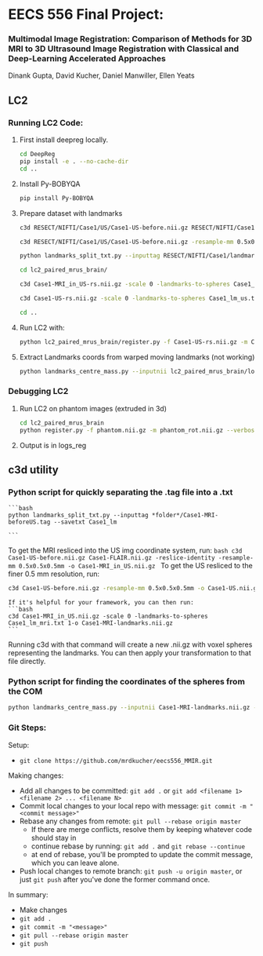 # EECS 556 Final Project:
### Multimodal Image Registration: Comparison of Methods for 3D MRI to 3D Ultrasound Image Registration with Classical and Deep-Learning Accelerated Approaches

Dinank Gupta, David Kucher, Daniel Manwiller, Ellen Yeats

## LC2
### Running LC2 Code:
1) First install deepreg locally.
    ```bash
    cd DeepReg
    pip install -e . --no-cache-dir
    cd ..
    ```
2) Install Py-BOBYQA
    ```bash
    pip install Py-BOBYQA
    ```
3) Prepare dataset with landmarks
    ```bash
    c3d RESECT/NIFTI/Case1/US/Case1-US-before.nii.gz RESECT/NIFTI/Case1/MRI/Case1-T1.nii.gz -reslice-identity -resample-mm 0.5x0.5x0.5mm -o lc2_paired_mrus_brain/Case1-MRI_in_US-rs.nii.gz

    c3d RESECT/NIFTI/Case1/US/Case1-US-before.nii.gz -resample-mm 0.5x0.5x0.5mm -o lc2_paired_mrus_brain/Case1-US-rs.nii.gz

    python landmarks_split_txt.py --inputtag RESECT/NIFTI/Case1/landmarks/Case1-MRI-beforeUS.tag --savetxt lc2_paired_mrus_brain/Case1_lm

    cd lc2_paired_mrus_brain/

    c3d Case1-MRI_in_US-rs.nii.gz -scale 0 -landmarks-to-spheres Case1_lm_mri.txt 2 -o Case1-MRI-landmarks-rs.nii.gz

    c3d Case1-US-rs.nii.gz -scale 0 -landmarks-to-spheres Case1_lm_us.txt 2 -o Case1-US-landmarks-rs.nii.gz

    cd ..
    ```
4) Run LC2 with:
    ```bash
    python lc2_paired_mrus_brain/register.py -f Case1-US-rs.nii.gz -m Case1-MRI_in_US-rs.nii.gz -lf Case1-US-landmarks-rs.nii.gz -lm Case1-MRI-landmarks-rs.nii.gz -s 70 70 70 --verbose_bobyqa --max_iter 2000
    ```
5) Extract Landmarks coords from warped moving landmarks (not working)
    ```bash
    python landmarks_centre_mass.py --inputnii lc2_paired_mrus_brain/logs_reg/moving_landmarks.nii.gz --movingnii lc2_paired_mrus_brain/logs_reg/warped_moving_landmarks.nii.gz --savetxt lc2_paired_mrus_brain/logs_reg/Case1-results
    ```

### Debugging LC2
1) Run LC2 on phantom images (extruded in 3d)
    ```bash
    cd lc2_paired_mrus_brain
    python register.py -f phantom.nii.gz -m phantom_rot.nii.gz --verbose_bobyqa --max_iter 10000 -s 64 64 21 -g
    ```
2) Output is in logs_reg

## c3d utility
### Python script for quickly separating the .tag file into a .txt

    ```bash
    python landmarks_split_txt.py --inputtag *folder*/Case1-MRI-beforeUS.tag --savetxt Case1_lm

    ```
To get the MRI resliced into the US img coordinate system, run:
    ```bash
c3d Case1-US-before.nii.gz Case1-FLAIR.nii.gz
    -reslice-identity -resample-mm 0.5x0.5x0.5mm -o Case1-MRI_in_US.nii.gz
    ```
To get the US resliced to the finer 0.5 mm resolution, run:
   ```bash
c3d Case1-US-before.nii.gz -resample-mm 0.5x0.5x0.5mm -o Case1-US.nii.gz
   ```
    If it's helpful for your framework, you can then run:
    ```bash
    c3d Case1-MRI_in_US.nii.gz -scale 0 -landmarks-to-spheres Case1_lm_mri.txt 1-o Case1-MRI-landmarks.nii.gz
    ```
Running c3d with that command will create a new .nii.gz with voxel spheres representing the landmarks. You can then apply your transformation to that file directly.
    
### Python script for finding the coordinates of the spheres from the COM

   ```bash
   python landmarks_centre_mass.py --inputnii Case1-MRI-landmarks.nii.gz --movingnii Case1-MRI-deformed_landmarks.nii.gz --savetxt Case1-results
   ```

### Git Steps:
Setup:
- `git clone https://github.com/mrdkucher/eecs556_MMIR.git`

Making changes:
- Add all changes to be committed: `git add .` or `git add <filename 1> <filename 2> ... <filename N>`
- Commit local changes to your local repo with message: `git commit -m "<commit message>"`
- Rebase any changes from remote: `git pull --rebase origin master`
  - If there are merge conflicts, resolve them by keeping whatever code should stay in
  - continue rebase by running: `git add .` and `git rebase --continue`
  - at end of rebase, you'll be prompted to update the commit message, which you can leave alone.
- Push local changes to remote branch: `git push -u origin master`, or just `git push` after you've done the former command once.

In summary:
- Make changes
- `git add .`
- `git commit -m "<message>"`
- `git pull --rebase origin master`
- `git push`
